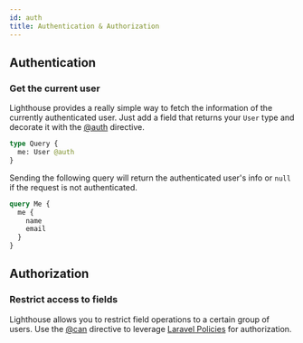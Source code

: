 ```yaml
---
id: auth
title: Authentication & Authorization
---
```


## Authentication

### Get the current user

Lighthouse provides a really simple way to fetch the information of the currently authenticated user.
Just add a field that returns your `User` type and decorate it with the [@auth](directives#auth) directive.

```graphql
type Query {
  me: User @auth
}
```

Sending the following query will return the authenticated user's info
or `null` if the request is not authenticated.

```graphql
query Me {
  me {
    name
    email
  }
}
```

## Authorization

### Restrict access to fields

Lighthouse allows you to restrict field operations to a certain group of users.
Use the [@can](directives#can) directive to leverage [Laravel Policies](https://laravel.com/docs/5.6/authorization) for authorization.
